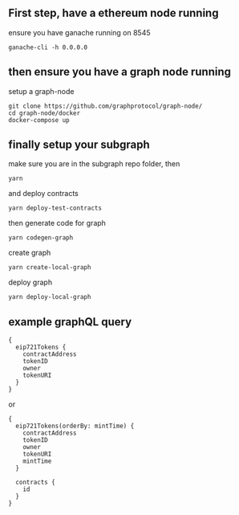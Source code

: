 ## First step, have a ethereum node running
ensure you have ganache running on 8545
```
ganache-cli -h 0.0.0.0
```

## then ensure you have a graph node running
setup a graph-node
```
git clone https://github.com/graphprotocol/graph-node/
cd graph-node/docker
docker-compose up
```

## finally setup your subgraph 

make sure you are in the subgraph repo folder, then
```
yarn
```

and deploy contracts
```
yarn deploy-test-contracts
```

then generate code for graph
```
yarn codegen-graph
```

create graph
```
yarn create-local-graph
```

deploy graph
```
yarn deploy-local-graph
```

## example graphQL query
```
{
  eip721Tokens {
    contractAddress
    tokenID
    owner
    tokenURI
  }
}
```


or

```
{
  eip721Tokens(orderBy: mintTime) {
    contractAddress
    tokenID
    owner
    tokenURI
    mintTime
  }
  
  contracts {
    id
  }
}
```
